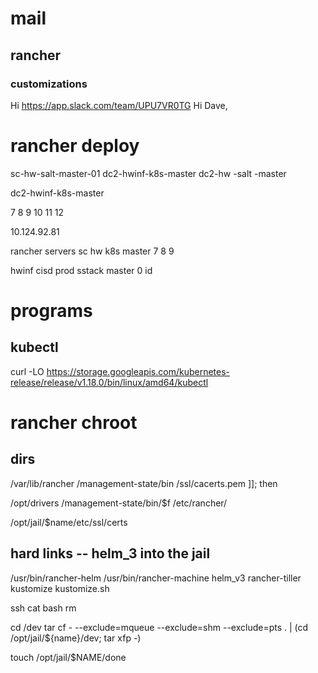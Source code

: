 
# mail
## rancher
### customizations

Hi https://app.slack.com/team/UPU7VR0TG
Hi Dave,

 

# rancher deploy

sc-hw-salt-master-01
dc2-hwinf-k8s-master
dc2-hw -salt -master

dc2-hwinf-k8s-master

7 8 9
10 11 12

10.124.92.81

 rancher servers sc hw k8s master 7 8 9

hwinf cisd prod sstack master 0 id

# programs
## kubectl
curl -LO https://storage.googleapis.com/kubernetes-release/release/v1.18.0/bin/linux/amd64/kubectl

# rancher chroot

## dirs

/var/lib/rancher
    /management-state/bin 
    /ssl/cacerts.pem ]]; then   
    
/opt/drivers
    /management-state/bin/$f
    /etc/rancher/
    
/opt/jail/$name/etc/ssl/certs
  
## hard links  --  helm_3 into the jail
/usr/bin/rancher-helm 
/usr/bin/rancher-machine 
helm_v3 
rancher-tiller 
kustomize 
kustomize.sh 

ssh cat bash rm 

cd /dev 
tar cf - --exclude=mqueue --exclude=shm --exclude=pts . | (cd /opt/jail/${name}/dev; tar xfp -)

touch /opt/jail/$NAME/done
